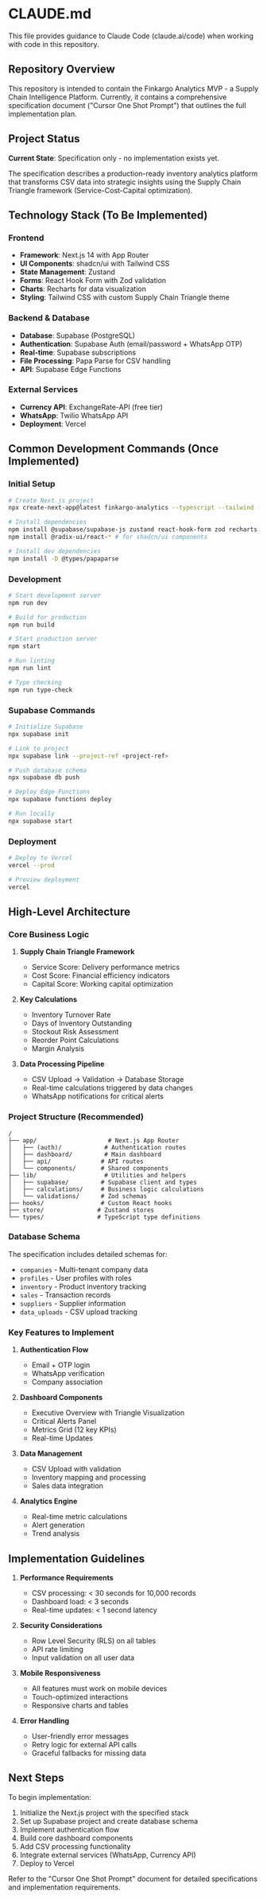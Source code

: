 # CLAUDE.md

This file provides guidance to Claude Code (claude.ai/code) when working with code in this repository.

## Repository Overview

This repository is intended to contain the Finkargo Analytics MVP - a Supply Chain Intelligence Platform. Currently, it contains a comprehensive specification document ("Cursor One Shot Prompt") that outlines the full implementation plan.

## Project Status

**Current State**: Specification only - no implementation exists yet.

The specification describes a production-ready inventory analytics platform that transforms CSV data into strategic insights using the Supply Chain Triangle framework (Service-Cost-Capital optimization).

## Technology Stack (To Be Implemented)

### Frontend
- **Framework**: Next.js 14 with App Router
- **UI Components**: shadcn/ui with Tailwind CSS
- **State Management**: Zustand
- **Forms**: React Hook Form with Zod validation
- **Charts**: Recharts for data visualization
- **Styling**: Tailwind CSS with custom Supply Chain Triangle theme

### Backend & Database
- **Database**: Supabase (PostgreSQL)
- **Authentication**: Supabase Auth (email/password + WhatsApp OTP)
- **Real-time**: Supabase subscriptions
- **File Processing**: Papa Parse for CSV handling
- **API**: Supabase Edge Functions

### External Services
- **Currency API**: ExchangeRate-API (free tier)
- **WhatsApp**: Twilio WhatsApp API
- **Deployment**: Vercel

## Common Development Commands (Once Implemented)

### Initial Setup
```bash
# Create Next.js project
npx create-next-app@latest finkargo-analytics --typescript --tailwind --app

# Install dependencies
npm install @supabase/supabase-js zustand react-hook-form zod recharts papaparse
npm install @radix-ui/react-* # for shadcn/ui components

# Install dev dependencies
npm install -D @types/papaparse
```

### Development
```bash
# Start development server
npm run dev

# Build for production
npm run build

# Start production server
npm start

# Run linting
npm run lint

# Type checking
npm run type-check
```

### Supabase Commands
```bash
# Initialize Supabase
npx supabase init

# Link to project
npx supabase link --project-ref <project-ref>

# Push database schema
npx supabase db push

# Deploy Edge Functions
npx supabase functions deploy

# Run locally
npx supabase start
```

### Deployment
```bash
# Deploy to Vercel
vercel --prod

# Preview deployment
vercel
```

## High-Level Architecture

### Core Business Logic

1. **Supply Chain Triangle Framework**
   - Service Score: Delivery performance metrics
   - Cost Score: Financial efficiency indicators
   - Capital Score: Working capital optimization

2. **Key Calculations**
   - Inventory Turnover Rate
   - Days of Inventory Outstanding
   - Stockout Risk Assessment
   - Reorder Point Calculations
   - Margin Analysis

3. **Data Processing Pipeline**
   - CSV Upload → Validation → Database Storage
   - Real-time calculations triggered by data changes
   - WhatsApp notifications for critical alerts

### Project Structure (Recommended)
```
/
├── app/                    # Next.js App Router
│   ├── (auth)/            # Authentication routes
│   ├── dashboard/         # Main dashboard
│   ├── api/              # API routes
│   └── components/       # Shared components
├── lib/                   # Utilities and helpers
│   ├── supabase/         # Supabase client and types
│   ├── calculations/     # Business logic calculations
│   └── validations/      # Zod schemas
├── hooks/                # Custom React hooks
├── store/               # Zustand stores
└── types/               # TypeScript type definitions
```

### Database Schema

The specification includes detailed schemas for:
- `companies` - Multi-tenant company data
- `profiles` - User profiles with roles
- `inventory` - Product inventory tracking
- `sales` - Transaction records
- `suppliers` - Supplier information
- `data_uploads` - CSV upload tracking

### Key Features to Implement

1. **Authentication Flow**
   - Email + OTP login
   - WhatsApp verification
   - Company association

2. **Dashboard Components**
   - Executive Overview with Triangle Visualization
   - Critical Alerts Panel
   - Metrics Grid (12 key KPIs)
   - Real-time Updates

3. **Data Management**
   - CSV Upload with validation
   - Inventory mapping and processing
   - Sales data integration

4. **Analytics Engine**
   - Real-time metric calculations
   - Alert generation
   - Trend analysis

## Implementation Guidelines

1. **Performance Requirements**
   - CSV processing: < 30 seconds for 10,000 records
   - Dashboard load: < 3 seconds
   - Real-time updates: < 1 second latency

2. **Security Considerations**
   - Row Level Security (RLS) on all tables
   - API rate limiting
   - Input validation on all user data

3. **Mobile Responsiveness**
   - All features must work on mobile devices
   - Touch-optimized interactions
   - Responsive charts and tables

4. **Error Handling**
   - User-friendly error messages
   - Retry logic for external API calls
   - Graceful fallbacks for missing data

## Next Steps

To begin implementation:
1. Initialize the Next.js project with the specified stack
2. Set up Supabase project and create database schema
3. Implement authentication flow
4. Build core dashboard components
5. Add CSV processing functionality
6. Integrate external services (WhatsApp, Currency API)
7. Deploy to Vercel

Refer to the "Cursor One Shot Prompt" document for detailed specifications and implementation requirements.